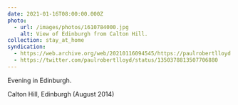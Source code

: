 ```yaml
---
date: 2021-01-16T08:00:00.000Z
photo:
  - url: /images/photos/1610784000.jpg
    alt: View of Edinburgh from Calton Hill.
collection: stay_at_home
syndication:
  - https://web.archive.org/web/20210116094545/https://paulrobertlloyd.com/photos/1610784000/
  - https://twitter.com/paulrobertlloyd/status/1350378813507706880
---
```

Evening in Edinburgh.

Calton Hill, Edinburgh (August 2014)
